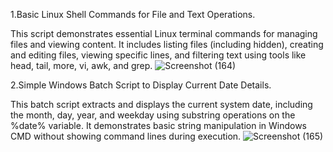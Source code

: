 1.Basic Linux Shell Commands for File and Text Operations.

This script demonstrates essential Linux terminal commands for managing files and viewing content. It includes listing files (including hidden), creating and editing files, viewing specific lines, and filtering text using tools like head, tail, more, vi, awk, and grep.
![Screenshot (164)](https://github.com/user-attachments/assets/4f2c0664-bc4c-4ca3-b1be-bcc02a9c2757)

2.Simple Windows Batch Script to Display Current Date Details.

This batch script extracts and displays the current system date, including the month, day, year, and weekday using substring operations on the %date% variable. It demonstrates basic string manipulation in Windows CMD without showing command lines during execution.
![Screenshot (165)](https://github.com/user-attachments/assets/22496af9-00a2-4641-a7fe-f0c9c6f7d698)
